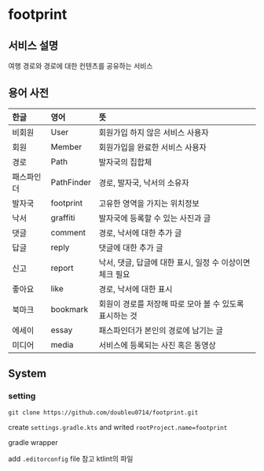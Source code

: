 # footprint
## 서비스 설명
여행 경로와 경로에 대한 컨텐츠를 공유하는 서비스
## 용어 사전
|한글|영어|뜻|
|:---|:---|:---|
|비회원|User|회원가입 하지 않은 서비스 사용자|
|회원|Member|회원가입을 완료한 서비스 사용자|
|경로|Path|발자국의 집합체|
|패스파인더|PathFinder|경로, 발자국, 낙서의 소유자|
|발자국|footprint|고유한 영역을 가지는 위치정보|
|낙서|graffiti|발자국에 등록할 수 있는 사진과 글|
|댓글|comment|경로, 낙서에 대한 추가 글|
|답글|reply|댓글에 대한 추가 글|
|신고|report|낙서, 댓글, 답글에 대한 표시, 일정 수 이상이면 체크 필요|
|좋아요|like|경로, 낙서에 대한 표시|
|북마크|bookmark|회원이 경로를 저장해 따로 모아 볼 수 있도록 표시하는 것|
|에세이|essay|패스파인더가 본인의 경로에 남기는 글|
|미디어|media|서비스에 등록되는 사진 혹은 동영상|
## System
### setting
```
git clone https://github.com/doubleu0714/footprint.git
```

create `settings.gradle.kts` and writed `rootProject.name=footprint`

gradle wrapper

add `.editorconfig` file 참고 ktlint의 파일

